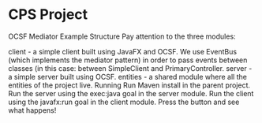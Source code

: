 # CPS Project
OCSF Mediator Example
Structure
Pay attention to the three modules:

client - a simple client built using JavaFX and OCSF. We use EventBus (which implements the mediator pattern) in order to pass events between classes (in this case: between SimpleClient and PrimaryController.
server - a simple server built using OCSF.
entities - a shared module where all the entities of the project live.
Running
Run Maven install in the parent project.
Run the server using the exec:java goal in the server module.
Run the client using the javafx:run goal in the client module.
Press the button and see what happens!

